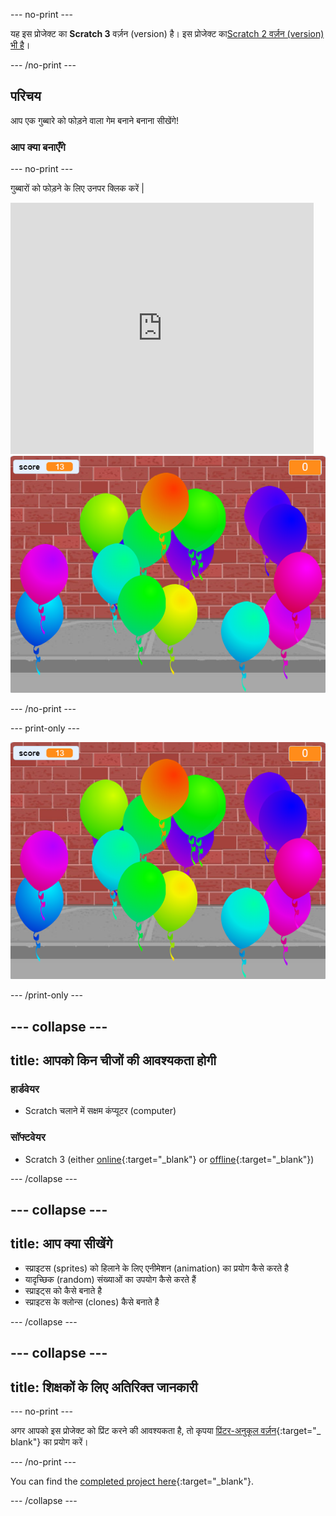 --- no-print ---

यह इस प्रोजेक्ट का **Scratch 3** वर्ज़न (version) है। इस प्रोजेक्ट का[Scratch 2 वर्ज़न (version) भी है](https://projects.raspberrypi.org/en/projects/balloons-scratch2)।

--- /no-print ---

## परिचय

आप एक गुब्बारे को फोड़ने वाला गेम बनाने बनाना सीखेंगे!


### आप क्या बनाएँगे

--- no-print ---

गुब्बारों को फोड़ने के लिए उनपर क्लिक करें |

<div class="scratch-preview">
  <iframe allowtransparency="true" width="485" height="402" src="https://scratch.mit.edu/projects/embed/299206746/?autostart=false" frameborder="0" scrolling="no"></iframe>
  <img src="images/balloons-final.png">
</div>

--- /no-print ---

--- print-only ---

![complete project](images/balloons-final.png)

--- /print-only ---

--- collapse ---
---
title: आपको किन चीजों की आवश्यकता होगी
---

### हार्डवेयर

+ Scratch चलाने में सक्षम कंप्यूटर (computer)

### सॉफ्टवेयर

+ Scratch 3 (either [online](https://rpf.io/scratchon){:target="_blank"} or [offline](https://rpf.io/scratchoff){:target="_blank"})

--- /collapse ---

--- collapse ---
---
title: आप क्या सीखेंगे
---

- स्प्राइटस (sprites) को हिलाने के लिए एनीमेशन (animation) का प्रयोग कैसे करते है
- यादृच्छिक (random) संख्याओं का उपयोग कैसे करते हैं
- स्प्राइट्स को कैसे बनाते है
- स्प्राइटस के क्लोन्स (clones) कैसे बनाते है

--- /collapse ---

--- collapse ---
---
title: शिक्षकों के लिए अतिरिक्त जानकारी
---

--- no-print ---

अगर आपको इस प्रोजेक्ट को प्रिंट करने की आवश्यकता है, तो कृपया [प्रिंटर-अनुकूल वर्ज़न](https://projects.raspberrypi.org/en/projects/balloons/print){:target="_ blank"} का प्रयोग करें।

--- /no-print ---

You can find the [completed project here](https://rpf.io/p/en/balloons-get){:target="_blank"}.

--- /collapse ---
